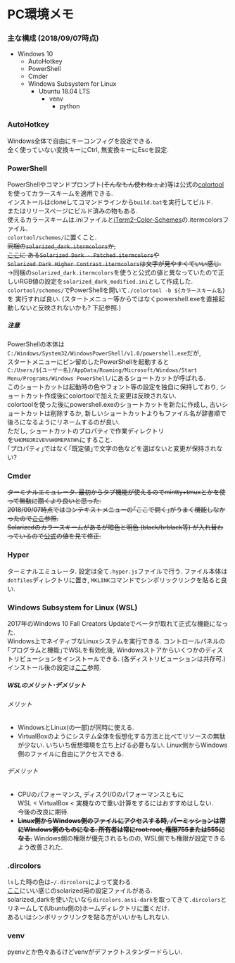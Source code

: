 # PC環境メモ

### 主な構成 (2018/09/07時点)
* Windows 10
    * AutoHotkey
    * PowerShell
    * Cmder
    * Windows Subsystem for Linux
        * Ubuntu 18.04 LTS
            * venv
                * python

### AutoHotkey
Windows全体で自由にキーコンフィグを設定できる.  
全く使っていない変換キーにCtrl, 無変換キーにEscを設定.

### PowerShell
PowerShellやコマンドプロンプト(~~そんなもん使わねぇよ~~)等は公式の[colortool](https://github.com/Microsoft/console)を使ってカラースキームを適用できる.  
インストールはcloneしてコマンドラインから`build.bat`を実行してビルド.  
またはリリースページにビルド済みの物もある.  
使えるカラースキームは.iniファイルと[iTerm2-Color-Schemes](https://github.com/mbadolato/iTerm2-Color-Schemes)の.itermcolorsファイル.  
`colortool/schemes/`に置くこと.  
~~同梱の`solarized_dark.itermcolors`か,  
[ここ](https://github.com/mbadolato/iTerm2-Color-Schemes/tree/master/schemes)に
ある`Solarized Dark - Patched.itermcolors`や  
`Solarized Dark Higher Contrast.itermcolors`は文字が見やすくていい感じ.~~  
→同梱の`solarized_dark.itermcolors`を使うと公式の値と異なっていたので正しいRGB値の設定を`solarized_dark_modified.ini`として作成した.  
`colortool/schemes/`でPowerShellを開いて`./colortool -b ${カラースキーム名}`を
実行すれば良い. (スタートメニュー等からではなくpowershell.exeを直接起動しないと反映されないかも? 下記参照.)

##### 注意
PowerShellの本体は`C:/Windows/System32/WindowsPowerShell/v1.0/powershell.exe`だが,  
スタートメニューにピン留めしたPowerShellを起動すると  
`C:/Users/${ユーザー名}/AppData/Roaming/Microsoft/Windows/Start Menu/Programs/Windows PowerShell/`にあるショートカットが呼ばれる.  
このショートカットは起動時の色やフォント等の設定を独自に保持しており, ショートカット作成後にcolortoolで加えた変更は反映されない.  
colortoolを使った後にpowershell.exeのショートカットを新たに作成し, 古いショートカットは削除するか, 新しいショートカットよりもファイル名が辞書順で後ろになるようにリネームするのが良い.  
ただし, ショートカットのプロパティで作業ディレクトリを`%HOMEDRIVE%%HOMEPATH%`にすること.  
｢プロパティ｣ではなく｢既定値｣で文字の色などを選ばないと変更が保持されない?  

### Cmder
~~ターミナルエミュレータ. 最初からタブ機能が使えるのでmintty+tmuxとかを使って無駄に躓くより良いと思った.  
2018/09/07時点ではコンテキストメニューの｢ここで開く｣がうまく機能しなかったので[ここ](https://syon.github.io/refills/rid/1498646/)参照.  
Solarizedのカラースキームがあるが暗色と明色 (black/brblack等) が入れ替わっているので[公式](https://ethanschoonover.com/solarized/)の値を見て修正.~~

### Hyper
ターミナルエミュレータ. 設定は全て`.hyper.js`ファイルで行う. ファイル本体は`dotfiles`ディレクトリに置き, `MKLINK`コマンドでシンボリックリンクを貼ると良い.  

### Windows Subsystem for Linux (WSL)
2017年のWindows 10 Fall Creators Updateでベータが取れて正式な機能になった.  
Windows上でネイティブなLinuxシステムを実行できる.
コントロールパネルの｢プログラムと機能｣でWSLを有効化後, Windowsストアからいくつかのディストリビューションをインストールできる. (各ディストリビューションは共存可.)  
インストール後の設定は[ここ](https://laboradian.com/installation-and-setting-of-wsl/#Cmder-2)参照.

##### WSLのメリット･デメリット
###### メリット
* WindowsとLinux(の一部)が同時に使える.
* VirtualBoxのようにシステム全体を仮想化する方法と比べてリソースの無駄が少ない.  いちいち仮想環境を立ち上げる必要もない. Linux側からWindows側のファイルに自由にアクセスできる.

###### デメリット
* CPUのパフォーマンス, ディスクI/Oのパフォーマンスともに  
WSL < VirtualBox < 実機なので重い計算をするにはおすすめはしない.   
今後の改良に期待.  
* ~~**Linux側からWindows側のファイルにアクセスする時, パーミッションは常にWindows側のものになる. 所有者は常にroot:root, 権限755または555になる.**~~
Windows側の権限が優先されるものの, WSL側でも権限が設定できるよう改善された.

### .dircolors
`ls`した時の色は`~/.dircolors`によって変わる.  
[ここ](https://github.com/seebi/dircolors-solarized)にいい感じのsolarized用の設定ファイルがある.  
solarized_darkを使いたいなら`dircolors.ansi-dark`を取ってきて`.dircolors`とリネームして(Ubuntu側の)ホームディレクトリに置くだけ.  
あるいはシンボリックリンクを貼る方がいいかもしれない.

### venv
pyenvとか色々あるけどvenvがデファクトスタンダードらしい.